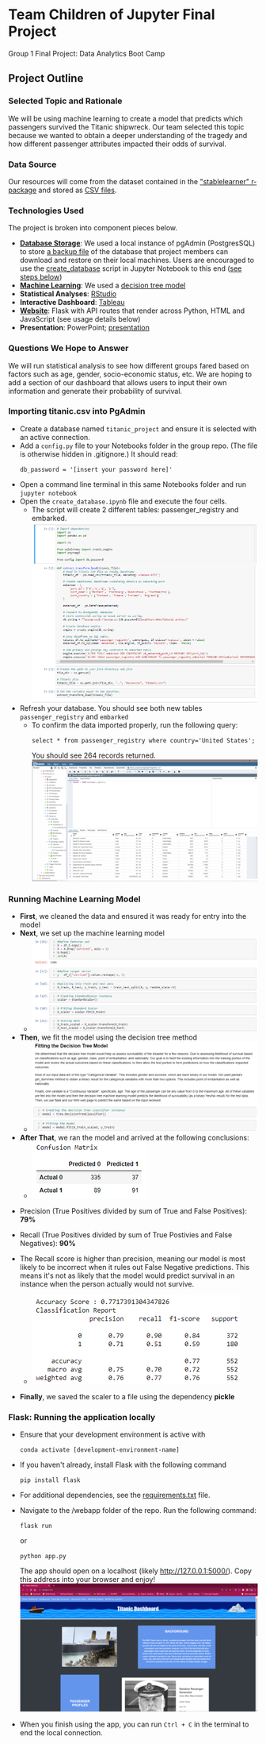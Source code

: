 # Team Children of Jupyter Final Project
Group 1 Final Project: Data Analytics Boot Camp

## Project Outline

### Selected Topic and Rationale
We will be using machine learning to create a model that predicts which passengers survived the Titanic shipwreck. Our team selected this topic because we wanted to obtain a deeper understanding of the tragedy and how different passenger attributes impacted their odds of survival.
### Data Source
Our resources will come from the dataset contained in the ["stablelearner" r-package](https://search.r-project.org/CRAN/refmans/DALEX/html/titanic.html#:~:text=According%20to%20the%20website%201317,for%20a%20few%20regular%20passengers.) and stored as [CSV files](Resources/titanic.csv).

### Technologies Used
The project is broken into component pieces below. 

* <strong>[Database Storage](#importing-titaniccsv-into-pgadmin)</strong>: We used a local instance of pgAdmin (PostgresSQL) to store [a backup file](Resources/titanic_project_db_backup.sql) of the database that project members can download and restore on their local machines. Users are encouraged to use the [create_database](Notebooks/create_database.ipynb) script in Jupyter Notebook to this end ([see steps below](#importing-titaniccsv-into-pgadmin))
* <strong>[Machine Learning](#running-machine-learning-model)</strong>: We used a [decision tree model](Notebooks/Titanic-decision-tree.ipynb) 
* <strong>Statistical Analyses</strong>: [RStudio](webapp/webapp/templates/Routput.html)
* <strong>Interactive Dashboard</strong>: [Tableau](https://public.tableau.com/views/FinalProjectChildrenofJupyter/Story2?:language=en-US&:display_count=n&:origin=viz_share_link) 
* <strong>[Website](#flask-running-the-application-locally)</strong>: Flask with API routes that render across Python, HTML and JavaScript (see usage details below)
* <strong>Presentation</strong>: PowerPoint; [presentation](Titanic.pptx)

### Questions We Hope to Answer
We will run statistical analysis to see how different groups fared based on factors such as age, gender, socio-economic status, etc. We are hoping to add a section of our dashboard that allows users to input their own information and generate their probability of survival.

### Importing titanic.csv into PgAdmin
* Create a database named ```titanic_project``` and ensure it is selected with an active connection. 
* Add a ```config.py``` file to your Notebooks folder in the group repo. (The file is otherwise hidden in .gitignore.) It should read:
    ```
    db_password = '[insert your password here]'
    ```
* Open a command line terminal in this same Notebooks folder and run ```jupyter notebook```
* Open the ```create_database.ipynb``` file and execute the four cells.
  * The script will create 2 different tables: passenger_registry and embarked.
![create_database.ipynb](webapp/webapp/static/images/create_database.png)
* Refresh your database. You should see both new tables ```passenger_registry``` and ```embarked```
    * To confirm the data imported properly, run the following query: 
        ```
        select * from passenger_registry where country='United States';
        ```
        You should see 264 records returned. 
    ![pgAdmin database](webapp/webapp/static/images/pgAdmin.png)
### Running Machine Learning Model

* <strong>First</strong>, we cleaned the data and ensured it was ready for entry into the model
* <strong>Next</strong>, we set up the machine learning model
  * ![Machine Learning Setup](Resources/ML_setup.png)
* <strong>Then</strong>, we fit the model using the decision tree method
  * ![Fitting The Model](Resources/decision_tree_fit.png)
* <strong>After That</strong>, we ran the model and arrived at the following conclusions:
  * ![Confusion Matrix](Resources/confusion_matrix.png)
- Precision (True Positives divided by sum of True and False Positives): <strong>79%</strong>
- Recall (True Positives divided by sum of True Postivies and False Negatives): <strong>90%</strong>
- The Recall score is higher than precision, meaning our model is most likely to be incorrect when it rules out False Negative predictions. This means it's not as likely that the model would predict survival in an instance when the person actually would not survive.

  * ![Accuracy Score, Classification Report](Resources/accuracy_classification.png)
* <strong>Finally</strong>, we saved the scaler to a file using the dependency <strong>pickle</strong>
### Flask: Running the application locally
* Ensure that your development environment is active with
    ```
    conda activate [development-environment-name]
    ```
* If you haven't already, install Flask with the following command
    ```
    pip install flask
    ```
* For additional dependencies, see the [requirements.txt](webapp/requirements.txt) file.
* Navigate to the /webapp folder of the repo. Run the following command:
    ```
    flask run
    ```

    or

    ```
    python app.py
    ```

    The app should open on a localhost (likely http://127.0.0.1:5000/). Copy this address into your browser and enjoy!
    ![dashboard](webapp/webapp/static/images/dashboard.png)
* When you finish using the app, you can run ```Ctrl + C``` in the terminal to end the local connection. 